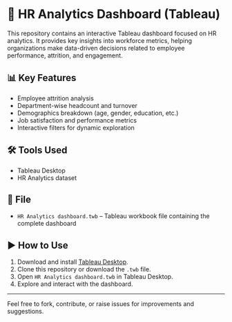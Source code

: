 # 👥 HR Analytics Dashboard (Tableau)

This repository contains an interactive Tableau dashboard focused on HR analytics. It provides key insights into workforce metrics, helping organizations make data-driven decisions related to employee performance, attrition, and engagement.

## 📊 Key Features

- Employee attrition analysis
- Department-wise headcount and turnover
- Demographics breakdown (age, gender, education, etc.)
- Job satisfaction and performance metrics
- Interactive filters for dynamic exploration

## 🛠️ Tools Used

- Tableau Desktop
- HR Analytics dataset

## 📁 File

- `HR Analytics dashboard.twb` – Tableau workbook file containing the complete dashboard

## ▶️ How to Use

1. Download and install [Tableau Desktop](https://www.tableau.com/products/desktop).
2. Clone this repository or download the `.twb` file.
3. Open `HR Analytics dashboard.twb` in Tableau Desktop.
4. Explore and interact with the dashboard.

---

Feel free to fork, contribute, or raise issues for improvements and suggestions.
